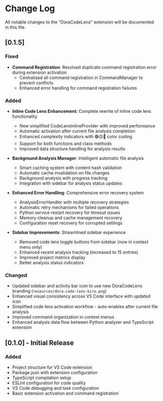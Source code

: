 # Change Log

All notable changes to the "DoraCodeLens" extension will be documented in this file.

## [0.1.5]

### Fixed
- **Command Registration**: Resolved duplicate command registration error during extension activation
  - Centralized all command registration in CommandManager to prevent conflicts
  - Enhanced error handling for command registration failures

### Added
- **Inline Code Lens Enhancement**: Complete rewrite of inline code lens functionality
  - New simplified CodeLensInlineProvider with improved performance
  - Automatic activation after current file analysis completion
  - Enhanced complexity indicators with 🟢🟡🔴 color coding
  - Support for both functions and class methods
  - Improved data structure handling for analysis results

- **Background Analysis Manager**: Intelligent automatic file analysis
  - Smart caching system with content hash validation
  - Automatic cache invalidation on file changes
  - Background analysis with progress tracking
  - Integration with sidebar for analysis status updates

- **Enhanced Error Handling**: Comprehensive error recovery system
  - AnalysisErrorHandler with multiple recovery strategies
  - Automatic retry mechanisms for failed operations
  - Python service restart recovery for timeout issues
  - Memory cleanup and cache management recovery
  - Configuration reset recovery for corrupted settings

- **Sidebar Improvements**: Streamlined sidebar experience
  - Removed code lens toggle buttons from sidebar (now in context menu only)
  - Enhanced recent analysis tracking (increased to 15 entries)
  - Improved project metrics display
  - Better analysis status indicators

### Changed
- Updated sidebar and activity bar icon to use new DoraCodeLens branding (`resources/dora-code-lens-kiro.png`)
- Enhanced visual consistency across VS Code interface with updated icon
- Simplified code lens activation workflow - auto-enables after current file analysis
- Improved command organization in context menus
- Enhanced analysis data flow between Python analyzer and TypeScript extension

## [0.1.0] - Initial Release

### Added
- Project structure for VS Code extension
- Package.json with extension configuration
- TypeScript compilation setup
- ESLint configuration for code quality
- VS Code debugging and task configuration
- Basic extension activation and command registration